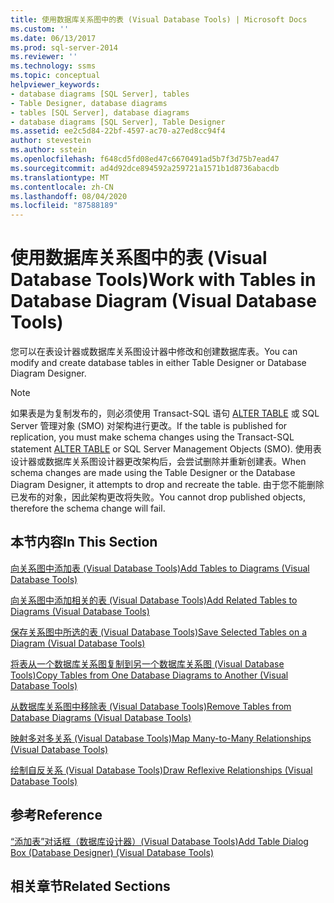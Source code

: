 ```yaml
---
title: 使用数据库关系图中的表 (Visual Database Tools) | Microsoft Docs
ms.custom: ''
ms.date: 06/13/2017
ms.prod: sql-server-2014
ms.reviewer: ''
ms.technology: ssms
ms.topic: conceptual
helpviewer_keywords:
- database diagrams [SQL Server], tables
- Table Designer, database diagrams
- tables [SQL Server], database diagrams
- database diagrams [SQL Server], Table Designer
ms.assetid: ee2c5d84-22bf-4597-ac70-a27ed8cc94f4
author: stevestein
ms.author: sstein
ms.openlocfilehash: f648cd5fd08ed47c6670491ad5b7f3d75b7ead47
ms.sourcegitcommit: ad4d92dce894592a259721a1571b1d8736abacdb
ms.translationtype: MT
ms.contentlocale: zh-CN
ms.lasthandoff: 08/04/2020
ms.locfileid: "87588189"
---
```

# <a name="work-with-tables-in-database-diagram-visual-database-tools"></a><span data-ttu-id="94b0e-102">使用数据库关系图中的表 (Visual Database Tools)</span><span class="sxs-lookup"><span data-stu-id="94b0e-102">Work with Tables in Database Diagram (Visual Database Tools)</span></span>
  <span data-ttu-id="94b0e-103">您可以在表设计器或数据库关系图设计器中修改和创建数据库表。</span><span class="sxs-lookup"><span data-stu-id="94b0e-103">You can modify and create database tables in either Table Designer or Database Diagram Designer.</span></span>  
  
> [!NOTE]  
>  <span data-ttu-id="94b0e-104">如果表是为复制发布的，则必须使用 Transact-SQL 语句 [ALTER TABLE](/sql/t-sql/statements/alter-table-transact-sql) 或 SQL Server 管理对象 (SMO) 对架构进行更改。</span><span class="sxs-lookup"><span data-stu-id="94b0e-104">If the table is published for replication, you must make schema changes using the Transact-SQL statement [ALTER TABLE](/sql/t-sql/statements/alter-table-transact-sql) or SQL Server Management Objects (SMO).</span></span> <span data-ttu-id="94b0e-105">使用表设计器或数据库关系图设计器更改架构后，会尝试删除并重新创建表。</span><span class="sxs-lookup"><span data-stu-id="94b0e-105">When schema changes are made using the Table Designer or the Database Diagram Designer, it attempts to drop and recreate the table.</span></span> <span data-ttu-id="94b0e-106">由于您不能删除已发布的对象，因此架构更改将失败。</span><span class="sxs-lookup"><span data-stu-id="94b0e-106">You cannot drop published objects, therefore the schema change will fail.</span></span>  
  
## <a name="in-this-section"></a><span data-ttu-id="94b0e-107">本节内容</span><span class="sxs-lookup"><span data-stu-id="94b0e-107">In This Section</span></span>  
 [<span data-ttu-id="94b0e-108">向关系图中添加表 (Visual Database Tools)</span><span class="sxs-lookup"><span data-stu-id="94b0e-108">Add Tables to Diagrams &#40;Visual Database Tools&#41;</span></span>](visual-database-tools.md)  
  
 [<span data-ttu-id="94b0e-109">向关系图中添加相关的表 (Visual Database Tools)</span><span class="sxs-lookup"><span data-stu-id="94b0e-109">Add Related Tables to Diagrams &#40;Visual Database Tools&#41;</span></span>](add-related-tables-to-diagrams-visual-database-tools.md)  
  
 [<span data-ttu-id="94b0e-110">保存关系图中所选的表 (Visual Database Tools)</span><span class="sxs-lookup"><span data-stu-id="94b0e-110">Save Selected Tables on a Diagram &#40;Visual Database Tools&#41;</span></span>](save-selected-tables-on-a-diagram-visual-database-tools.md)  
  
 [<span data-ttu-id="94b0e-111">将表从一个数据库关系图复制到另一个数据库关系图 (Visual Database Tools)</span><span class="sxs-lookup"><span data-stu-id="94b0e-111">Copy Tables from One Database Diagrams to Another &#40;Visual Database Tools&#41;</span></span>](copy-tables-from-one-database-diagrams-to-another-visual-database-tools.md)  
  
 [<span data-ttu-id="94b0e-112">从数据库关系图中移除表 (Visual Database Tools)</span><span class="sxs-lookup"><span data-stu-id="94b0e-112">Remove Tables from Database Diagrams &#40;Visual Database Tools&#41;</span></span>](remove-tables-from-database-diagrams-visual-database-tools.md)  
  
 [<span data-ttu-id="94b0e-113">映射多对多关系 (Visual Database Tools)</span><span class="sxs-lookup"><span data-stu-id="94b0e-113">Map Many-to-Many Relationships &#40;Visual Database Tools&#41;</span></span>](map-many-to-many-relationships-visual-database-tools.md)  
  
 [<span data-ttu-id="94b0e-114">绘制自反关系 (Visual Database Tools)</span><span class="sxs-lookup"><span data-stu-id="94b0e-114">Draw Reflexive Relationships &#40;Visual Database Tools&#41;</span></span>](draw-reflexive-relationships-visual-database-tools.md)  
  
## <a name="reference"></a><span data-ttu-id="94b0e-115">参考</span><span class="sxs-lookup"><span data-stu-id="94b0e-115">Reference</span></span>  
 [<span data-ttu-id="94b0e-116">“添加表”对话框（数据库设计器）(Visual Database Tools)</span><span class="sxs-lookup"><span data-stu-id="94b0e-116">Add Table Dialog Box &#40;Database Designer&#41; &#40;Visual Database Tools&#41;</span></span>](add-table-dialog-box-database-designer-visual-database-tools.md)  
  
## <a name="related-sections"></a><span data-ttu-id="94b0e-117">相关章节</span><span class="sxs-lookup"><span data-stu-id="94b0e-117">Related Sections</span></span>  
  
